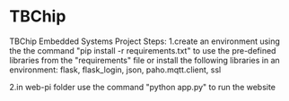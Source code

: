 # TBChip
TBChip Embedded Systems Project
Steps:
1.create an environment using the the command "pip install -r requirements.txt" to use the pre-defined libraries from the "requirements" file
or
install the following libraries in an environment: flask, flask_login, json, paho.mqtt.client, ssl

2.in web-pi folder use the command "python app.py" to run the website
